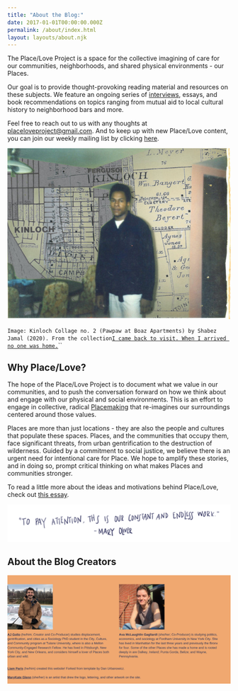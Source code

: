 ```yaml
---
title: "About the Blog:"
date: 2017-01-01T00:00:00.000Z
permalink: /about/index.html
layout: layouts/about.njk
---
```

The Place/Love Project is a space for the collective imagining of care for our communities, neighborhoods, and shared physical environments - our Places.

Our goal is to provide thought-provoking reading material and resources on these subjects. We feature an ongoing series of [interviews](https://placeloveproject.org/), essays, and book recommendations on topics ranging from mutual aid to local cultural history to neighborhood bars and more.

Feel free to reach out to us with any thoughts at [placeloveproject@gmail.com](mailto:agolio@tulane.edu). And to keep up with new Place/Love content, you can join our weekly mailing list by clicking [here](https://placeloveproject.substack.com/welcome).

<div></div>

<div></div>

<div></div>

![](/static/img/1kinloch_collage_no_2-1.jpg)

`Image: Kinloch Collage no. 2 (Pawpaw at Boaz Apartments) by Shabez Jamal (2020). From the collection`[`I came back to visit. When I arrived no one was home.`](http://www.shabezj.com/new-page)``

## Why Place/Love?

The hope of the Place/Love Project is to document what we value in our communities, and to push the conversation forward on how we think about and engage with our physical and social environments. This is an effort to engage in collective, radical [Placemaking](https://www.pps.org/article/what-is-placemaking) that re-imagines our surroundings centered around those values.

Places are more than just locations - they are also the people and cultures that populate these spaces. Places, and the communities that occupy them, face significant threats, from urban gentrification to the destruction of wilderness. Guided by a commitment to social justice, we believe there is an urgent need for intentional care for Place. We hope to amplify these stories, and in doing so, prompt critical thinking on what makes Places and communities stronger.

To read a little more about the ideas and motivations behind Place/Love, check out [this essay](https://placeloveproject.org/static/files/manifesto.pdf).

![](/static/img/quote.png)

## About the Blog Creators

![](/static/img/ava-mclaughlin-gagliardi-she_her-co-producer-is-studying-politics-economics-and-sociology-at-fordham-university-in-new-york-city.-she-has-lived-in-manhattan-for-the-last-three-years-and-previously-the-bronx-for-2-.png)
